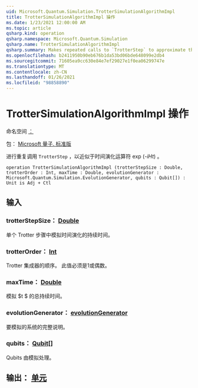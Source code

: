 ```yaml
---
uid: Microsoft.Quantum.Simulation.TrotterSimulationAlgorithmImpl
title: TrotterSimulationAlgorithmImpl 操作
ms.date: 1/23/2021 12:00:00 AM
ms.topic: article
qsharp.kind: operation
qsharp.namespace: Microsoft.Quantum.Simulation
qsharp.name: TrotterSimulationAlgorithmImpl
qsharp.summary: Makes repeated calls to `TrotterStep` to approximate the time-evolution operator exp(_-iHt_).
ms.openlocfilehash: b2411950b90eb676b1da53bd06bde648099e2db4
ms.sourcegitcommit: 71605ea9cc630e84e7ef29027e1f0ea06299747e
ms.translationtype: MT
ms.contentlocale: zh-CN
ms.lasthandoff: 01/26/2021
ms.locfileid: "98858890"
---
```

# <a name="trottersimulationalgorithmimpl-operation"></a>TrotterSimulationAlgorithmImpl 操作

命名空间 [：](xref:Microsoft.Quantum.Simulation)

包： [Microsoft 量子. 标准版](https://nuget.org/packages/Microsoft.Quantum.Standard)


进行重复调用 `TrotterStep` ，以近似于时间演化运算符 exp (_-iHt_) 。

```qsharp
operation TrotterSimulationAlgorithmImpl (trotterStepSize : Double, trotterOrder : Int, maxTime : Double, evolutionGenerator : Microsoft.Quantum.Simulation.EvolutionGenerator, qubits : Qubit[]) : Unit is Adj + Ctl
```


## <a name="input"></a>输入

### <a name="trotterstepsize--double"></a>trotterStepSize： [Double](xref:microsoft.quantum.lang-ref.double)

单个 Trotter 步骤中模拟时间演化的持续时间。


### <a name="trotterorder--int"></a>trotterOrder： [Int](xref:microsoft.quantum.lang-ref.int)

Trotter 集成器的顺序。 此值必须是1或偶数。


### <a name="maxtime--double"></a>maxTime： [Double](xref:microsoft.quantum.lang-ref.double)

模拟 $t $ 的总持续时间。


### <a name="evolutiongenerator--evolutiongenerator"></a>evolutionGenerator： [evolutionGenerator](xref:Microsoft.Quantum.Simulation.EvolutionGenerator)

要模拟的系统的完整说明。


### <a name="qubits--qubit"></a>qubits： [Qubit](xref:microsoft.quantum.lang-ref.qubit)[]

Qubits 由模拟处理。



## <a name="output--unit"></a>输出： [单元](xref:microsoft.quantum.lang-ref.unit)

